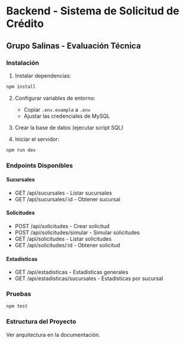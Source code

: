 ﻿# Backend - Sistema de Solicitud de Crédito
## Grupo Salinas - Evaluación Técnica

### Instalación

1. Instalar dependencias:
```bash
npm install
```

2. Configurar variables de entorno:
   - Copiar `.env.example` a `.env`
   - Ajustar las credenciales de MySQL

3. Crear la base de datos (ejecutar script SQL)

4. Iniciar el servidor:
```bash
npm run dev
```

### Endpoints Disponibles

#### Sucursales
- GET /api/sucursales - Listar sucursales
- GET /api/sucursales/:id - Obtener sucursal

#### Solicitudes
- POST /api/solicitudes - Crear solicitud
- POST /api/solicitudes/simular - Simular solicitudes
- GET /api/solicitudes - Listar solicitudes
- GET /api/solicitudes/:id - Obtener solicitud

#### Estadísticas
- GET /api/estadisticas - Estadísticas generales
- GET /api/estadisticas/sucursales - Estadísticas por sucursal

### Pruebas
```bash
npm test
```

### Estructura del Proyecto
Ver arquitectura en la documentación.

